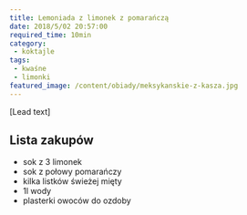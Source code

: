```yaml
---
title: Lemoniada z limonek z pomarańczą
date: 2018/5/02 20:57:00
required_time: 10min
category:
 - koktajle
tags:
 - kwaśne
 - limonki
featured_image: /content/obiady/meksykanskie-z-kasza.jpg
---
```


[Lead text]

<!-- more -->

## Lista zakupów

- sok z 3 limonek
- sok z połowy pomarańczy
- kilka listków świeżej mięty
- 1l wody
- plasterki owoców do ozdoby